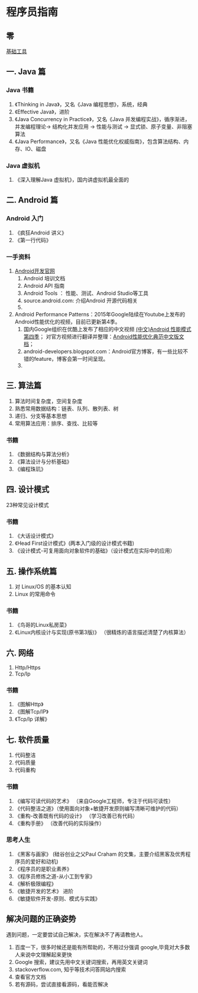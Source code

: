 # 程序员指南
## 零

[基础工具](https://github.com/afkT/DevUtils)

## 一. Java 篇
### Java 书籍
1. 《Thinking in Java》，又名《Java 编程思想》，系统，经典
2. 《Effective Java》，进阶
3. 《Java Concurrency in Practice》，又名《Java 并发编程实战》，循序渐进，并发编程理论-> 结构化并发应用 -> 性能与测试 -> 显式锁、原子变量、非阻塞算法
4. 《Java Performance》，又名《Java 性能优化权威指南》，包含算法结构、内存、IO、磁盘


### Java 虚拟机
1. 《深入理解Java 虚拟机》，国内讲虚拟机最全面的

## 二. Android 篇
### Android 入门
1. 《疯狂Android 讲义》
2. 《第一行代码》


### 一手资料
1. [Android开发官网](developer.android.com)
    1. Android 培训文档 
    2. Android API 指南
    3. Android Tools ： 性能、测试、Android Studio等工具
    4. source.android.com: 介绍Android 开源代码相关
    5. 
2. Android Performance Patterns：2015年Google陆续在Youtube上发布的Android性能优化的视频，目前已更新第4季。
    1. 国内Google组织在优酷上发布了相应的中文视频 [(中文)Android 性能模式 第四季](http://v.youku.com/v_show/id_XMTUyMTM0MzgyNA==.html?f=26946827)；
对官方视频进行翻译并整理：[Android性能优化典范中文版文档](http://hukai.me/)；
    2. android-developers.blogspot.com：Android官方博客，有一些比较不错的feature，博客会第一时间呈现。
    3. 

## 三. 算法篇
1. 算法时间复杂度，空间复杂度
2. 熟悉常用数据结构：链表、队列、散列表、树
3. 递归、分支等基本思想
4. 常用算法应用：排序、查找、比较等

### 书籍
1. 《数据结构与算法分析》
2. 《算法设计与分析基础》
3. 《编程珠玑》

## 四. 设计模式
23种常见设计模式
### 书籍
1. 《大话设计模式》
2. 《Head First设计模式》(两本入门级的设计模式书籍)
3. 《设计模式-可复用面向对象软件的基础》（设计模式在实际中的应用）

## 五. 操作系统篇
1. 对 Linux/OS 的基本认知
2. Linux 的常用命令
### 书籍
1. 《鸟哥的Linux私房菜》
2. 《Linux内核设计与实现(原书第3版)》 （很精炼的语言描述清楚了内核算法）

## 六. 网络
1. Http/Https
2. Tcp/Ip

### 书籍
1. 《图解Http》
2. 《图解Tcp/IP》
3. 《Tcp/Ip 详解》

## 七. 软件质量
1. 代码整洁
2. 代码质量
3. 代码重构

### 书籍
1. 《编写可读代码的艺术》 （来自Google工程师，专注于代码可读性）
2. 《代码整洁之道》（使用面向对象+敏捷开发原则编写清晰可维护的代码）
3. 《重构-改善既有代码的设计》 （学习改善已有代码）
4. 《重构手册》 （改善代码的实际操作）

### 思考人生
1. 《黑客与画家》 (硅谷创业之父Paul Craham 的文集，主要介绍黑客及优秀程序员的爱好和动机)
2. 《程序员的是职业素养》
3. 《程序员修炼之道-从小工到专家》
4. 《解析极限编程》
5. 《敏捷开发的艺术》
进阶
6. 《敏捷软件开发-原则、模式与实践》

## 解决问题的正确姿势
遇到问题，一定要尝试自己解决，实在解决不了再请教他人。
1. 百度一下，很多时候还是能有所帮助的，不用过分强调 google,毕竟对大多数人来说中文理解起来更快
2. Google 搜索，建议先用中文关键词搜索，再用英文关键词
3. stackoverflow.com, 知乎等技术问答网站内搜索
4. 查看官方文档
5. 若有源码，尝试直接看源码，看能否解决
